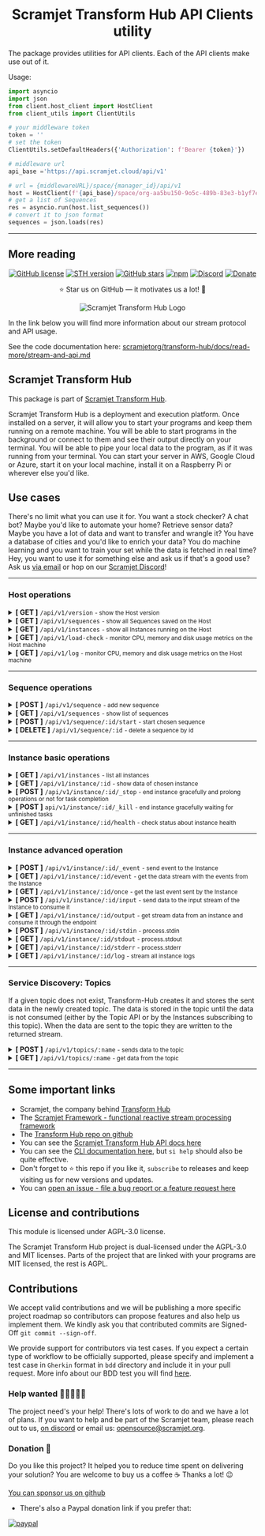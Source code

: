 <h1 align="center"><strong>Scramjet Transform Hub API Clients utility</strong></h1>

The package provides utilities for API clients. Each of the API clients make use out of it.

Usage:

```python
import asyncio
import json
from client.host_client import HostClient
from client_utils import ClientUtils

# your middleware token
token = ''
# set the token
ClientUtils.setDefaultHeaders({'Authorization': f'Bearer {token}'})

# middleware url
api_base ='https://api.scramjet.cloud/api/v1' 

# url = {middlewareURL}/space/{manager_id}/api/v1
host = HostClient(f'{api_base}/space/org-aa5bu150-9o5c-489b-83e3-b1yf7e086f3h-manager/api/v1')
# get a list of Sequences
res = asyncio.run(host.list_sequences())
# convert it to json format
sequences = json.loads(res)
```

---
## More reading
<p align="center">
    <a href="https://github.com/scramjetorg/transform-hub/blob/HEAD/LICENSE"><img src="https://img.shields.io/github/license/scramjetorg/transform-hub?color=green&style=plastic" alt="GitHub license" /></a>
    <a href="https://npmjs.org/package/@scramjet/sth"><img src="https://img.shields.io/github/v/tag/scramjetorg/transform-hub?label=version&color=blue&style=plastic" alt="STH version" /></a>
    <a href="https://github.com/scramjetorg/transform-hub"><img src="https://img.shields.io/github/stars/scramjetorg/transform-hub?color=pink&style=plastic" alt="GitHub stars" /></a>
    <a href="https://npmjs.org/package/@scramjet/sth"><img src="https://img.shields.io/npm/dt/@scramjet/sth?color=orange&style=plastic" alt="npm" /></a>
    <a href="https://scr.je/join-community-mg1"><img alt="Discord" src="https://img.shields.io/discord/925384545342201896?label=discord&style=plastic"></a>
    <a href="https://www.paypal.com/cgi-bin/webscr?cmd=_s-xclick&hosted_button_id=7F7V65C43EBMW">
        <img src="https://img.shields.io/badge/Donate-PayPal-green.svg?color=yellow&style=plastic" alt="Donate" />
    </a>
</p>
<p align="center">⭐ Star us on GitHub — it motivates us a lot! 🚀 </p>

<p align="center">
    <img src="https://assets.scramjet.org/sth-logo.svg" alt="Scramjet Transform Hub Logo">
</p>

In the link below you will find more information about our stream protocol and API usage.

See the code documentation here: [scramjetorg/transform-hub/docs/read-more/stream-and-api.md](https://github.com/scramjetorg/transform-hub/tree/HEAD/docs/read-more/stream-and-api.md)

## Scramjet Transform Hub

This package is part of [Scramjet Transform Hub](https://www.npmjs.org/package/@scramjet/sth).

Scramjet Transform Hub is a deployment and execution platform. Once installed on a server, it will allow you to start your programs and keep them running on a remote machine. You will be able to start programs in the background or connect to them and see their output directly on your terminal. You will be able to pipe your local data to the program, as if it was running from your terminal. You can start your server in AWS, Google Cloud or Azure, start it on your local machine, install it on a Raspberry Pi or wherever else you'd like.

## Use cases

There's no limit what you can use it for. You want a stock checker? A chat bot? Maybe you'd like to automate your home? Retrieve sensor data? Maybe you have a lot of data and want to transfer and wrangle it? You have a database of cities and you'd like to enrich your data? You do machine learning and you want to train your set while the data is fetched in real time? Hey, you want to use it for something else and ask us if that's a good use? Ask us [via email](mailto:get@scramjet.org) or hop on our [Scramjet Discord](https://scr.je/join-community-mg1)!
___

### Host operations

<details>
<summary>
    <strong class="get">[ GET ]</strong>  <code>/api/v1/version</code> <small>- show the Host version</small>
</summary>

<br> <strong>Parameters</strong>

<small>No parameters</small>

<strong>Responses</strong>

<small>Successful operation code: `200`</small>

```json
{ "version" : "0.12.2" }
```

</details>

<details>
<summary>
    <strong class="get">[ GET ]</strong>  <code>/api/v1/sequences</code> <small>- show all Sequences saved on the Host</small>
</summary>

<br> <strong>Parameters</strong>

<small>No parameters</small>

<strong>Responses</strong>

<small>Successful operation code: `200`</small>

```json
[
  {
    "instances": [], // a list of all running Instances of this Sequence
    "id": "eea8bc33-440f-4a17-8931-eb22a17d5d56", // Sequence ID
    "config": {
      "container": {
        "image": "scramjetorg/runner:0.12.2",
        "maxMem": 512,
        "exposePortsRange": [
          30000,
          32767
        ],
        "hostIp": "0.0.0.0"
      },
      "name": "@scramjet/hello-alice-out",
      "version": "0.12.2",
      "engines": {
        "node": ">=10"
      },
      "config": {},
      "sequencePath": "index", // a path to file with a main function
      "packageVolumeId": "eea8bc33-440f-4a17-8931-eb22a17d5d56"
    }
  },
  {
    "instances": [
      "02381acf-cb16-4cff-aa9b-f22f04ada94f"
    ],
    "id": "3ec02b93-4ca9-4d23-baab-048dab5ffda4",
    "config": {
      "container": {
        "image": "scramjetorg/runner:0.12.2",
        "maxMem": 512,
        "exposePortsRange": [
          30000,
          32767
        ],
        "hostIp": "0.0.0.0"
      },
      "name": "@scramjet/checksum-sequence",
      "version": "0.12.2",
      "engines": {},
      "config": {},
      "sequencePath": "index.js",
      "packageVolumeId": "3ec02b93-4ca9-4d23-baab-048dab5ffda4"
    }
  }
]
```

</details>

<details>
<summary>
    <strong class="get">[ GET ]</strong>  <code>/api/v1/instances</code> <small>- show all Instances running on the Host</small>
</summary>

<br> <strong>Parameters</strong>

<small>No parameters</small>

<strong>Responses</strong>

<small>Successful operation code: `200`</small>

```json
[
  {
    "id": "02381acf-cb16-4cff-aa9b-f22f04ada94f", // Instance ID
    "sequence": "3ec02b93-4ca9-4d23-baab-048dab5ffda4" // Sequence ID
  },
  {
    "id": "ab0272d8-c9b0-43f7-9e7e-bcac9ec0f21f",
    "sequence": "e4ca555c-ced1-4a13-b531-f43016eaf4ed"
  }
]
```

</details>

<details>
<summary>
    <strong class="get">[ GET ]</strong>  <code>/api/v1/load-check</code> <small>- monitor CPU, memory and disk usage metrics on the Host machine</small>
</summary>

<br> <strong>Parameters</strong>

<small>No parameters</small>

<strong>Responses</strong>

<small>Successful operation code: `200`</small>

```json
{
  "avgLoad": 0.08,
  "currentLoad": 5.190776257704936,
  "memFree": 4634816512,
  "memUsed": 8050364416,
  "fsSize": [
    {
      "fs": "/dev/sda1",
      "type": "ext4",
      "size": 20838993920,
      "used": 14939455488,
      "available": 5882761216,
      "use": 71.75,
      "mount": "/"
    },
    {
      "fs": "/dev/sda15",
      "type": "vfat",
      "size": 109422592,
      "used": 9621504,
      "available": 99801088,
      "use": 8.79,
      "mount": "/boot/efi"
    }
  ]
}

```

</details>

<details>
<summary>
    <strong class="get">[ GET ]</strong>  <code>/api/v1/log</code> <small>- monitor CPU, memory and disk usage metrics on the Host machine</small>
</summary>

<br> <strong>Parameters</strong>

<small>No parameters</small>

<strong>Responses</strong>

<small>Content-type: `application/octet-stream`</small>

<small>Successful operation code: `200`</small>

```bash
2021-11-19T16:04:47.094Z log (object:Host) Host main called.
2021-11-19T16:04:47.100Z info (object:SocketServer) Server on: /tmp/scramjet-socket-server-path
2021-11-19T16:04:47.104Z info (object:Host) API listening on: 127.0.0.1:8000
2021-11-19T16:05:08.228Z info (object:Host) New sequence incoming...
2021-11-19T16:05:08.229Z log (object:LifecycleDockerAdapterSequence) Docker sequence adapter init.
2021-11-19T16:05:08.229Z log (object:DockerodeDockerHelper) Checking image scramjetorg/pre-runner:0.12.2
2021-11-19T16:05:12.234Z info (object:LifecycleDockerAdapterSequence) Docker sequence adapter done.
2021-11-19T16:05:12.246Z log (object:LifecycleDockerAdapterSequence) Volume created. Id:  c50fe4d3-89cc-4685-a82a-16cbc744733d
2021-11-19T16:05:12.246Z log (object:LifecycleDockerAdapterSequence) Starting PreRunner { image: 'scramjetorg/pre-runner:0.12.2', maxMem: 128 }
2021-11-19T16:05:13.536Z log (object:DockerodeDockerHelper) Checking image scramjetorg/runner:0.12.2
2021-11-19T16:05:16.670Z info (object:SequenceStore) New sequence added: c50fe4d3-89cc-4685-a82a-16cbc744733d
2021-11-19T16:05:16.672Z info (object:Host) Sequence identified: {
  container: {
    image: 'scramjetorg/runner:0.12.2',
    maxMem: 512,
    exposePortsRange: [ 30000, 32767 ],
    hostIp: '0.0.0.0'
  },
  name: '@scramjet/multi-outputs',
  version: '0.12.2',
  engines: {},
  config: {},
  sequencePath: 'index.js',
  packageVolumeId: 'c50fe4d3-89cc-4685-a82a-16cbc744733d'
}
2021-11-19T16:05:16.691Z debug (object:Host) Request date: 2021-11-19T16:05:08.239Z, method: POST, url: /api/v1/sequence, status: 202
```

</details>

___

### Sequence operations

<details>
<summary>
    <strong class="post">[ POST ]</strong> <code>/api/v1/sequence</code> <small>- add new sequence</small>
</summary>

<br><strong>Parameters</strong>

| Name        | Type     | Description                         | Required |
| ----------- | -------- | ----------------------------------- | -------- |
| `file`      | `binary` | compressed package in tar.gz format | yes      |
| `appConfig` | `json`   | additional package.json config file | no       |

<strong>Responses</strong>

<small>Accepted operation code: `202`</small>

```json
{
  "id": "2c3068e5-7c74-45bb-a017-1979c41fc6d0" // sequence id
}
```

</details>

<details>
<summary>
    <strong class="get">[ GET ]</strong>  <code>/api/v1/sequences</code> <small>- show list of sequences</small>
</summary>

<br> <strong>Parameters</strong>

<small>No parameters</small>

<strong>Responses</strong>

<small>Successful operation code: `200`</small>

```json
[
  {
    "instances": [
      "742d2713-7ab6-4cde-82f3-a7beabdd4e98"       // list of sequence instances
    ],
    "id": "bdef63db-d3a0-45c8-85db-e94ebb96097f",  // sequence id
    "config": {
      "container": {
        "image": "scramjetorg/runner:0.12.2",
        "maxMem": 512
      },
      "name": "@scramjet/transform-hub",
      "version": "0.12.2",
      "engines": {},
      "config": {},
      "sequencePath": "index.js",
      "packageVolumeId": "bdef63db-d3a0-45c8-85db-e94ebb96097f"
    }
  }
]
```

</details>

<details>
<summary>
    <strong class="post">[ POST ]</strong> <code>/api/v1/sequence/:id/start</code> <small>- start chosen sequence</small>
</summary>

<br> <strong>Parameters</strong>

| Name        | Type   | Description                                           | Required |
| ----------- | ------ | ----------------------------------------------------- | -------- |
| `appConfig` | `json` | additional package.json config file                   | no       |
| `args`      | `json` | additional arguments that instance should starts with | no       |

<strong>Responses</strong>

<small>Successful operation code: `200`</small>

```json
{
  "id": "681c856e-dfa4-46a1-951d-47b27345552e"
}
```

</details>

<details>
<summary>
    <strong class="delete">[ DELETE ]</strong> <code>/api/v1/sequence/:id</code> <small>- delete a sequence by id</small>
</summary>

<br> <strong>Parameters</strong>

<small>No parameters</small>

<strong>Responses</strong>

<small>Successful operation code: `200`</small>

```json
{
  "id": "2c3068e5-7c74-45bb-a017-1979c41fc6d0"
}
```

<small>Conflict operation code: `409` - the instance is still running</small>

```json
{
  "error": "Can't remove sequence in use."
}
```

</details>

___

### Instance basic operations

<details>
<summary>
    <strong class="get">[ GET ]</strong> <code>/api/v1/instances</code> <small>- list all instances</small>
</summary>

<br> <strong>Parameters</strong>

<small>No parameters</small>

<strong>Responses</strong>

<small>Successful operation code: `200`</small>

```json
[
  {
    "id": "742d2713-7ab6-4cde-82f3-a7beabdd4e98",
    "sequence": "bdef63db-d3a0-45c8-85db-e94ebb96097f"
  },
  {
    "id": "681c856e-dfa4-46a1-951d-47b27345552e",
    "sequence": "bdef63db-d3a0-45c8-85db-e94ebb96097f"
  },
  {
    "id": "21f787ed-6b9e-4e9f-828e-afe428d84833",
    "sequence": "bdef63db-d3a0-45c8-85db-e94ebb96097f"
  }
]
```

</details>

<details>
<summary>
    <strong class="get">[ GET ]</strong> <code>/api/v1/instance/:id</code> <small>- show data of chosen instance</small>
</summary>

<br> <strong>Parameters</strong>

<small>No parameters</small>

<strong>Responses</strong>

| Name                 | Code  | Description                                 |
| :------------------- | :---- | :------------------------------------------ |
| Successful operation | `200` | Returns JSON data                           |
| Not Found operation  | `404` | For example if instance was already stopped |

```json
{
  "created": "2021-10-29T16:08:36.524Z",
  "started": "2021-10-29T16:08:38.701Z",
  "sequenceId": "b0c02fdc-b05f-4f26-9d68-43a702eb7b44"
}
```

</details>

<details>
<summary>
    <strong class="post">[ POST ]</strong> <code>/api/v1/instance/:id/_stop</code> <small>- end instance gracefully and prolong operations or not for task completion​</small>
</summary>

<br> <strong>Parameters</strong>

| Name               | Type      | Description                                                                     | Required |
| ------------------ | --------- | ------------------------------------------------------------------------------- | -------- |
| `timeout`          | `number`  | The number of milliseconds before the Instance will be killed. Default: 7000ms. | no       |
| `canCallKeepalive` | `boolean` | If set to true, the instance will prolong the running. Default: false.          | no       |

<strong>Responses</strong>

<small>Successful operation code: `200`</small>

```json
{
   "code": 0,
   "type": "string",
   "message": "string"
}
```

</details>

<details>
<summary>
    <strong class="post">[ POST ]</strong>  <code>api/v1/instance/:id/_kill</code> <small>- end instance gracefully waiting for unfinished tasks</small>
</summary>

<br> <strong>Parameters</strong>

<small>No parameters</small>

<strong>Responses</strong>

<small>Accepted operation code: `202`</small>

```text
No body returned
```

</details>

<details>
<summary>
    <strong class="get">[ GET ]</strong>  <code>/api/v1/instance/:id/health</code> <small>- check status about instance health</small>
</summary>

<br> <strong>Parameters</strong>

<small>No parameters</small>

<strong>Responses</strong>

<small>Successful operation code: `200`</small>

```json
{
  "cpuTotalUsage": 529325247,
  "healthy": true,
  "limit": 536870912,
  "memoryMaxUsage": 16117760,
  "memoryUsage": 14155776,
  "networkRx": 1086,
  "networkTx": 0,
  "containerId": "1c993c4ff774fac06185aa9554cf40c23b03e1479a7e0d14827708161b08ae51"
}
```

</details>

___

### Instance advanced operation

<details>
<summary>
    <strong class="post">[ POST ]</strong>  <code>/api/v1/instance/:id/_event</code> <small>- send event to the Instance</small>
</summary>

<br> <strong>Parameters</strong>

| Name        | Type     | Description                  | Required |
| :---------- | :------- | ---------------------------- | -------- |
| `eventName` | `string` | Name of an event             | true     |
| `message`   | `string` | JSON formatted event payload | false    |

<strong>Responses</strong>

<small>Content-type: `application/octet-stream`</small>

</details>

<details>
<summary>
    <strong class="get">[ GET ]</strong>  <code>/api/v1/instance/:id/event</code> <small>- get the data stream with the events from the Instance</small>
</summary>

<br> <strong>Parameters</strong>

<small>No parameters</small>

<strong>Responses</strong>

<small>Content-type: `application/octet-stream`</small>

</details>

<details>
<summary>
    <strong class="get">[ GET ]</strong>  <code>/api/v1/instance/:id/once</code> <small>- get the last event sent by the Instance</small>
</summary>

<br> <strong>Parameters</strong>

<small>No parameters</small>

<strong>Responses</strong>

<small>Content-type: `application/octet-stream`</small>

</details>

<details>
<summary>
    <strong class="post">[ POST ]</strong>  <code>/api/v1/instance/:id/input</code> <small>- send data to the input stream of the Instance to consume it</small>
</summary>

<br> <strong>Parameters</strong>

<small>No parameters</small>

<strong>Responses</strong>

| Name                     | Code  | Description                                                  |
| :----------------------- | :---- | :----------------------------------------------------------- |
| Successful operation     | `200` | -                                                            |
| Not Acceptable operation | `406` | Instance expects the input to be provided from the Topic API |

</details>

<details>
<summary>
    <strong class="get">[ GET ]</strong>  <code>/api/v1/instance/:id/output</code> <small>- get stream data from an instance and consume it through the endpoint</small>
</summary>

<br> <strong>Parameters</strong>

<small>No parameters</small>

<strong>Responses</strong>

<small>Content-type: `application/octet-stream`</small>

</details>

<details>
<summary>
    <strong class="post">[ POST ]</strong>  <code>/api/v1/instance/:id/stdin​</code> <small>- process.stdin</small>
</summary>

<br> <strong>Parameters</strong>

<small>No parameters</small>

<strong>Responses</strong>

<small>Successful operation code: `200`</small>

</details>

<details>
<summary>
    <strong class="get">[ GET ]</strong>  <code>/api/v1/instance/:id/stdout</code> <small>- process.stdout</small>
</summary>

<br> <strong>Parameters</strong>

<small>No parameters</small>

<strong>Responses</strong>

<small>Content-type: `application/octet-stream`</small>

</details>

<details>
<summary>
    <strong class="get">[ GET ]</strong>  <code>/api/v1/instance/:id/stderr</code> <small>- process.stderr</small>
</summary>

<br> <strong>Parameters</strong>

<small>No parameters</small>

<strong>Responses</strong>

<small>Content-type: `application/octet-stream`</small>

</details>

<details>
<summary>
    <strong class="get">[ GET ]</strong>  <code>/api/v1/instance/:id/log</code> <small>- stream all instance logs</small>
</summary>

<br> <strong>Parameters</strong>

<small>No parameters</small>

<strong>Responses</strong>

<small>Content-type: `application/octet-stream`</small>

<small>Successful operation code: `200`</small>

```bash
2021-11-19T16:12:22.948Z log (Sequence) 42
2021-11-19T16:12:23.949Z log (Sequence) 41
2021-11-19T16:12:24.950Z log (Sequence) 40
2021-11-19T16:12:25.951Z log (Sequence) 39
2021-11-19T16:12:26.952Z log (Sequence) 38
2021-11-19T16:12:27.952Z log (Sequence) 37
2021-11-19T16:12:28.953Z log (Sequence) 36
2021-11-19T16:12:29.953Z log (Sequence) 35
```

</details>

___

### Service Discovery: Topics

If a given topic does not exist, Transform-Hub creates it and stores the sent data in the newly created topic. The data is stored in the topic until the data is not consumed (either by the Topic API or by the Instances subscribing to this topic). When the data are sent to the topic they are written to the returned stream.

<details>
<summary>
    <strong class="post">[ POST ]</strong>  <code>/api/v1/topics/:name​</code> <small>- sends data to the topic</small>
</summary>

<br> <strong>Parameters</strong>

<small><small>No parameters</small></small>

<strong>Request Headers</strong>

| Header         | Type                  | Description                                                             | Default                | Required |
| -------------- | --------------------- | ----------------------------------------------------------------------- | ---------------------- | -------- |
| `x-end-stream` | `boolean`             | If set to `true`, then close topic stream after processing the request. | false                  | no       |
| `content-type` | `text`, `application` | Specifies data type of this topic                                       | `application/x-ndjson` | no       |

<small> Supported types: `text/x-ndjson`, `application/x-ndjson`, `application/x-ndjson`, `text/plain`, `application/octet-stream`</small>

<strong>Responses</strong>

| Name                 | Code  | Description                                                           |
| :------------------- | :---- | :-------------------------------------------------------------------- |
| Successful operation | `200` | data was sent with the header indicating the end of data              |
| Successful operation | `202` | data was sent without the header indicating the end of data (default) |

</details>

<details>
<summary>
    <strong class="get">[ GET ]</strong>  <code>/api/v1/topics/:name​</code> <small>- get data from the topic</small>
</summary>

<br> <strong>Parameters</strong>

<small>No parameters</small>

<strong>Responses</strong>

<small>Topic data stream.</small>

<small>Successful operation code: `200`</small>

```json
{
  "source": "Twitter",
  "id": "850006245121695778",
  "content": "Natural wetlands make up ~30% of global total CH4 emissions",
  "user": {
    "id": 1234994945,
    "name": "Climate Change Conference",
    "screen_name": "Climate Change",
  }
}
```

</details>

___

## Some important links

* Scramjet, the company behind [Transform Hub](https://scramjet.org)
* The [Scramjet Framework - functional reactive stream processing framework](https://framework.scramjet.org)
* The [Transform Hub repo on github](https://github.com/scramjetorg/transform-hub)
* You can see the [Scramjet Transform Hub API docs here](https://github.com/scramjetorg/transform-hub/tree/HEAD/docs/api-client/README.md)
* You can see the [CLI documentation here](https://github.com/scramjetorg/transform-hub/tree/HEAD/packages/cli/README.md), but `si help` should also be quite effective.
* Don't forget to ⭐ this repo if you like it, `subscribe` to releases and keep visiting us for new versions and updates.
* You can [open an issue - file a bug report or a feature request here](https://github.com/scramjetorg/transform-hub/issues/new/choose)

## License and contributions

This module is licensed under AGPL-3.0 license.

The Scramjet Transform Hub project is dual-licensed under the AGPL-3.0 and MIT licenses. Parts of the project that are linked with your programs are MIT licensed, the rest is AGPL.

## Contributions

We accept valid contributions and we will be publishing a more specific project roadmap so contributors can propose features and also help us implement them. We kindly ask you that contributed commits are Signed-Off `git commit --sign-off`.

We provide support for contributors via test cases. If you expect a certain type of workflow to be officially supported, please specify and implement a test case in `Gherkin` format in `bdd` directory and include it in your pull request. More info about our BDD test you will find [here](https://github.com/scramjetorg/transform-hub/tree/HEAD/bdd/README.md).

### Help wanted 👩‍🎓🧑👱‍♀️

The project need's your help! There's lots of work to do and we have a lot of plans. If you want to help and be part of the Scramjet team, please reach out to us, [on discord](https://scr.je/join-community-mg1) or email us: [opensource@scramjet.org](mailto:opensource@scramjet.org).

### Donation 💸

Do you like this project? It helped you to reduce time spent on delivering your solution? You are welcome to buy us a coffee ☕ Thanks a lot! 😉

[You can sponsor us on github](https://github.com/sponsors/scramjetorg)

* There's also a Paypal donation link if you prefer that:

[![paypal](https://www.paypalobjects.com/en_US/i/btn/btn_donateCC_LG.gif)](https://www.paypal.com/cgi-bin/webscr?cmd=_s-xclick&hosted_button_id=7F7V65C43EBMW)



